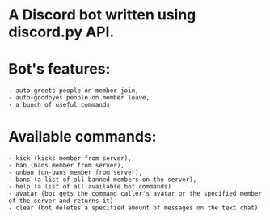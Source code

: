 # A Discord bot written using discord.py API.

# Bot's features:
    - auto-greets people on member join,
    - auto-goodbyes people on member leave,
    - a bunch of useful commands

# Available commands:
    - kick (kicks member from server),
    - ban (bans member from server),
    - unban (un-bans member from server),
    - bans (a list of all banned members on the server),
    - help (a list of all available bot commands)
    - avatar (bot gets the command caller's avatar or the specified member of the server and returns it)
    - clear (bot deletes a specified amount of messages on the text chat)
